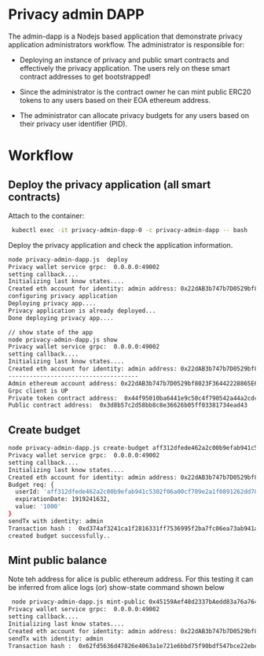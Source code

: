 # Privacy admin DAPP 
The admin-dapp is a Nodejs based application that demonstrate privacy application administrators workflow.
The administrator is responsible for:

- Deploying an instance of privacy and public smart contracts and effectively the privacy application. The users rely on these smart contract addresses to get bootstrapped! 

- Since the administrator is the contract owner he can mint public ERC20 tokens to any users based on their EOA ethereum address.

- The administrator can allocate privacy budgets for any users based on their privacy user identifier (PID). 

# Workflow
## Deploy the privacy application (all smart contracts)

Attach to the container:
```sh
 kubectl exec -it privacy-admin-dapp-0 -c privacy-admin-dapp -- bash
 ```

Deploy the privacy application and check the application information.

```sh
node privacy-admin-dapp.js  deploy
Privacy wallet service grpc:  0.0.0.0:49002
setting callback....
Initializing last know states....
Created eth account for identity: admin address: 0x22dAB3b747b7D0529bf8023F36442228865E666b
configuring privacy application
Deploying privacy app....
Privacy application is already deployed...
Done deploying privacy app....

// show state of the app
node privacy-admin-dapp.js show
Privacy wallet service grpc:  0.0.0.0:49002
setting callback....
Initializing last know states....
Created eth account for identity: admin address: 0x22dAB3b747b7D0529bf8023F36442228865E666b
-------------------------------------
Admin ethereum account address: 0x22dAB3b747b7D0529bf8023F36442228865E666b
Grpc client is UP
Private token contract address:  0x44f95010ba6441e9c50c4f790542a44a2cdc1281
Public contract address:  0x3d8b57c2d58bb8c8e36626b05ff03381734ead43
```

## Create budget
```sh
node privacy-admin-dapp.js create-budget aff312dfede462a2c00b9efab941c5302f06a00cf709e2a1f0891262dd78d833 1000
Privacy wallet service grpc:  0.0.0.0:49002
setting callback....
Initializing last know states....
Created eth account for identity: admin address: 0x22dAB3b747b7D0529bf8023F36442228865E666b
Budget req: {
  userId: 'aff312dfede462a2c00b9efab941c5302f06a00cf709e2a1f0891262dd78d833',
  expirationDate: 1919241632,
  value: '1000'
}
sendTx with identity: admin
Transaction hash :  0xd374af3241ca1f2816331ff7536995f2ba7fc06ea73ab941a303a986617d4757
created budget successfully..
```

## Mint public balance
Note teh address for alice is public ethereum address. For this testing it can be inferred from alice logs (or) show-state command shown below
```sh
 node privacy-admin-dapp.js mint-public 0x45159Aef48d2337bAedd83a76a764e869073BBa7 1000
Privacy wallet service grpc:  0.0.0.0:49002
setting callback....
Initializing last know states....
Created eth account for identity: admin address: 0x22dAB3b747b7D0529bf8023F36442228865E666b
sendTx with identity: admin
Transaction hash :  0x62fd5636d47826e4063a1e721e6bbd75f90bdf547bce22ebc190fd333b50e6ba
```